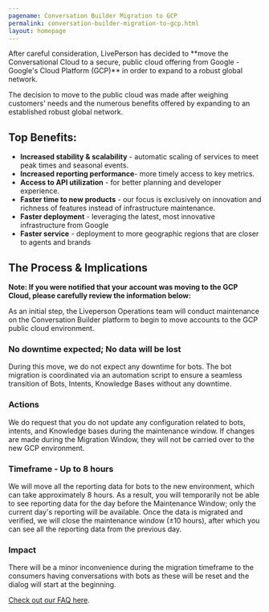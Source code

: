 ```yaml
---
pagename: Conversation Builder Migration to GCP 
permalink: conversation-builder-migration-to-gcp.html
layout: homepage
---
```


<div class="header-label">
After careful consideration, LivePerson has decided to **move the Conversational Cloud to a secure, public cloud offering from Google - Google's Cloud Platform (GCP)** in order to expand to a robust global network.

The decision to move to the public cloud was made after weighing customers' needs and the numerous benefits offered by expanding to an established robust global network.</div>
 
 ## Top Benefits:
* **Increased stability & scalability** - automatic scaling of services to meet peak times and seasonal events.
* **Increased reporting performance**- more timely access to key metrics. 
* **Access to API utilization** - for better planning and developer experience.
* **Faster time to new products**  - our focus is exclusively on innovation and richness of features instead of infrastructure maintenance. 
* **Faster deployment** - leveraging the latest, most innovative infrastructure from Google
* **Faster service** - deployment to more geographic regions that are closer to agents and brands

 
## The Process & Implications
**Note: If you were notified that your account was moving to the GCP Cloud, please carefully review the information below:**

As an initial step, the Liveperson Operations team will conduct maintenance on the Conversation Builder platform to begin to move accounts to the GCP public cloud environment.

### No downtime expected; No data will be lost 
During this move, we do not expect any downtime for bots. The bot migration is coordinated via an automation script to ensure a seamless transition of Bots, Intents, Knowledge Bases without any downtime.  

### Actions
We do request that you do not update any configuration related to bots, intents, and Knowledge bases during the maintenance window. If changes are made during the Migration Window, they will not be carried over to the new GCP environment.

### Timeframe - Up to 8 hours
We will move all the reporting data for bots to the new environment, which can take approximately 8 hours.  As a result, you will temporarily not be able to see reporting data for the day before the Maintenance Window; only the current day's reporting will be available. Once the data is migrated and verified, we will close the maintenance window (±10 hours), after which you can see all the reporting data from the previous day.

### Impact
There will be a minor inconvenience during the migration timeframe to the consumers having conversations with bots as these will be reset and the dialog will start at the beginning.


[Check out our FAQ here](/conversation-builder-migration-to-gco-faqs.html.html).


